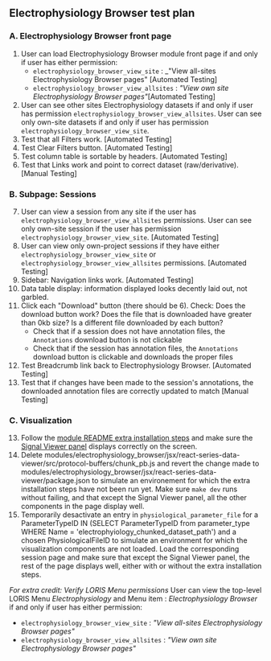 ## Electrophysiology Browser test plan
	
### A. Electrophysiology Browser front page
1. User can load Electrophysiology Browser module front page if and only if user has either permission:
   * `electrophysiology_browser_view_site` : _"View all-sites Electrophysiology Browser pages" [Automated Testing]
   * `electrophysiology_browser_view_allsites` : _"View own site Electrophysiology Browser pages"_[Automated Testing]
2. User can see other sites Electrophysiology datasets if and only if user has permission `electrophysiology_browser_view_allsites`. User can see only own-site datasets if and only if user has permission `electrophysiology_browser_view_site`. 
3. Test that all Filters work. [Automated Testing]
4. Test Clear Filters button. [Automated Testing]
5. Test column table is sortable by headers. [Automated Testing]
6. Test that Links work and point to correct dataset (raw/derivative). [Manual Testing]

### B. Subpage: Sessions 

7. User can view a session from any site if the user has `electrophysiology_browser_view_allsites` permissions. User can see only own-site session if the user has permission `electrophysiology_browser_view_site`. [Automated Testing]
8. User can view only own-project sessions if they have either `electrophysiology_browser_view_site` or `electrophysiology_browser_view_allsites` permissions. [Automated Testing]
9. Sidebar: Navigation links work. [Automated Testing]
10. Data table display: information displayed looks decently laid out, not garbled.
11. Click each "Download" button (there should be 6). Check: Does the download button work? Does the file that is downloaded have greater than 0kb size? Is a different file downloaded by each button? 
    * Check that if a session does not have annotation files, the `Annotations` download button is not clickable
    * Check that if the session has annotation files, the `Annotations` download button is clickable and downloads the proper files
12. Test Breadcrumb link back to Electrophysiology Browser. [Automated Testing]
13. Test that if changes have been made to the session's annotations, the downloaded annotation files are correctly updated to match [Manual Testing]

### C. Visualization  
13. Follow the [module README extra installation steps](https://github.com/aces/Loris/tree/main/modules/electrophysiology_browser#installation-requirements-to-use-the-visualization-features) 
and make sure the [Signal Viewer panel](https://github.com/aces/Loris/tree/main/modules/electrophysiology_browser/jsx/react-series-data-viewer#user-manual) displays correctly on the screen.
14. Delete modules/electrophysiology_browser/jsx/react-series-data-viewer/src/protocol-buffers/chunk_pb.js and revert the change made 
to modules/electrophysiology_browser/jsx/react-series-data-viewer/package.json to simulate an environement for which the extra installation steps have not been run yet. 
Make sure `make dev` runs without failing, and that except the Signal Viewer panel, all the other components in the page display well. 
15. Temporarily desactivate an entry in `physiological_parameter_file` 
for a ParameterTypeID IN (SELECT ParameterTypeID from parameter_type WHERE Name = 'electrophyiology_chunked_dataset_path')
and a chosen PhysiologicalFileID to simulate an environment for which the visualization components are not loaded.
Load the corresponding session page and make sure that except the Signal Viewer panel, the rest of the page displays well, either with or without the extra installation steps.

_For extra credit: Verify LORIS Menu permissions_ 
User can view the top-level LORIS Menu _Electrophysiology_ and Menu item : _Electrophysiology Browser_ if and only if user has either permission:
   * `electrophysiology_browser_view_site` : _"View all-sites Electrophysiology Browser pages"_
   * `electrophysiology_browser_view_allsites` : _"View own site Electrophysiology Browser pages"_

